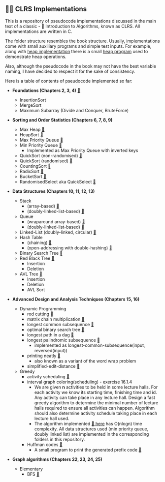## 👨‍💻 CLRS Implementations

This is a repository of pseudocode implementations discussed in the main text of a classic - 📖 Introduction to Algorithms, known as CLRS.
All implementations are written in C.

The folder structure resembles the book structure. Usually, implementations come with small auxiliary programs and simple test inputs.
For example, along with [heap implementation](https://github.com/gboduljak/clrs-implementations/blob/master/data-structures/heaps/max-heap.c) there is a small [heap program](https://github.com/gboduljak/clrs-implementations/blob/master/data-structures/heaps/max-heap-program.c) used to demonstrate heap operations.

Also, although the pseudocode in the book may not have the best variable naming, I have decided to respect it for the sake of consistency.

Here is a table of contents of pseudocode implemented so far:

- **Foundations (Chapters 2, 3, 4)** [🔗](https://github.com/gboduljak/clrs-implementations/tree/master/foundations)
  - InsertionSort
  - MergeSort
  - Maximum Subarray (Divide and Conquer, BruteForce)
- **Sorting and Order Statistics (Chapters 6, 7, 8, 9)**

  - Max Heap [🔗](https://github.com/gboduljak/clrs-implementations/blob/master/data-structures/heaps/max-heap.c)
  - HeapSort [🔗](https://github.com/gboduljak/clrs-implementations/blob/master/data-structures/heaps/max-heap.c)
  - Max Priority Queue [🔗](https://github.com/gboduljak/clrs-implementations/blob/master/data-structures/heaps/max-priority-queue.c)
  - Min Priority Queue [🔗](https://github.com/gboduljak/clrs-implementations/blob/master/data-structures/heaps/min-priority-queue.c)
    - Implemented as Max Priority Queue with inverted keys
  - QuickSort (non-randomised) [🔗](https://github.com/gboduljak/clrs-implementations/blob/master/sorting/quick-sort/quicksort.c)
  - QuickSort (randomised) [🔗](https://github.com/gboduljak/clrs-implementations/blob/master/sorting/quick-sort/randomised-quicksort.c)
  - CountingSort [🔗](https://github.com/gboduljak/clrs-implementations/blob/master/sorting/counting-sort/counting-sort.c)
  - RadixSort [🔗](https://github.com/gboduljak/clrs-implementations/blob/master/sorting/radix-sort/radix-sort.c)
  - BucketSort [🔗](https://github.com/gboduljak/clrs-implementations/blob/master/sorting/bucket-sort/bucket-sort.c)
  - RandomisedSelect aka QuickSelect [🔗](https://github.com/gboduljak/clrs-implementations/blob/master/sorting/quick-sort/randomised-select.c)

- **Data Structures (Chapters 10, 11, 12, 13)**

  - Stack
    - (array-based) [🔗](https://github.com/gboduljak/clrs-implementations/blob/master/data-structures/stack/stack.c)
    - (doubly-linked-list-based) [🔗](https://github.com/gboduljak/clrs-implementations/blob/master/data-structures/linked-list/stack.c)
  - Queue
    - (wraparound array-based) [🔗](https://github.com/gboduljak/clrs-implementations/blob/master/data-structures/queue/queue.c)
    - (doubly-linked-list-based) [🔗](https://github.com/gboduljak/clrs-implementations/blob/master/data-structures/linked-list/queue.c)
  - Linked-List (doubly-linked, circular) [🔗](https://github.com/gboduljak/clrs-implementations/blob/master/data-structures/linked-list/linked-list.c)
  - Hash Table
    - (chaining) [🔗](https://github.com/gboduljak/clrs-implementations/blob/master/data-structures/hash-tables/chaining/hash-table.c)
    - (open-addressing with double-hashing) [🔗](https://github.com/gboduljak/clrs-implementations/blob/master/data-structures/hash-tables/open-addressing/hash-table.c)
  - Binary Search Tree [🔗](https://github.com/gboduljak/clrs-implementations/blob/master/data-structures/binary-search-trees/binary-search-tree.c)
  - Red Black Tree [🔗](https://github.com/gboduljak/clrs-implementations/blob/master/data-structures/red-black-trees/red-black-tree.c)
    - Insertion
    - Deletion
  - AVL Tree [🔗](https://github.com/gboduljak/clrs-implementations/blob/master/data-structures/avl-trees/avl-tree.c)
    - Insertion
    - Deletion
    - AVL Sort

- **Advanced Design and Analysis Techniques (Chapters 15, 16)**
  - Dynamic Programming
    - rod cutting [🔗](https://github.com/gboduljak/clrs-implementations/blob/master/advanced-design-and-analysis-techniques/dynamic-programming/rod-cutting/rod-cutting.c)
    - matrix chain multiplication [🔗](https://github.com/gboduljak/clrs-implementations/blob/master/advanced-design-and-analysis-techniques/dynamic-programming/matrix-chain-multiplication/matrix-chain-multiply.c)
    - longest common subsequence [🔗](https://github.com/gboduljak/clrs-implementations/blob/master/advanced-design-and-analysis-techniques/dynamic-programming/longest-common-subsequence/longest-common-subsequence.c)
    - optimal binary search tree [🔗](https://github.com/gboduljak/clrs-implementations/blob/master/advanced-design-and-analysis-techniques/dynamic-programming/optimal-binary-search-tree/optimal-bst.c)
    - longest path in a dag [🔗](https://github.com/gboduljak/clrs-implementations/blob/master/advanced-design-and-analysis-techniques/dynamic-programming/longest-path-dag/longest-path.c)
    - longest palindromic subsequence [🔗](https://github.com/gboduljak/clrs-implementations/blob/master/advanced-design-and-analysis-techniques/dynamic-programming/longest-palindromic-subsequence/longest-palindromic-subsequence.c)
      - implemented as longest-common-subsequence(input, reversed(input)) 
    - printing neatly [🔗](https://github.com/gboduljak/clrs-implementations/blob/master/advanced-design-and-analysis-techniques/dynamic-programming/printing-neatly/printing-neatly.c)
      - also known as a variant of the word wrap problem
     - simplified-edit-distance [🔗](https://github.com/gboduljak/clrs-implementations/blob/master/advanced-design-and-analysis-techniques/dynamic-programming/simplified-edit-distance/simplified-edit-distance.c)
  - Greedy
    - activity scheduling [🔗](https://github.com/gboduljak/clrs-implementations/blob/master/advanced-design-and-analysis-techniques/greedy/activity-scheduling/activity-selector.c)
    - interval graph coloring(scheduling) - exercise 16.1.4 
      - We are given **n** activities to be held in some lecture halls. For each activity we know its starting time, finishing time and id. Any activity can take place in any lecture hall. Design a fast greedy algorithm to determine the minimal number of lecture halls required to ensure all activities can happen. Algorithm should also determine activity schedule taking place in each lecture hall used. 
      - The algorithm implemented [🔗 here](https://github.com/gboduljak/clrs-implementations/blob/master/advanced-design-and-analysis-techniques/greedy/interval-graph-coloring/interval-graph-scheduler.c) has O(nlogn) time complexity. All data structures used (min priority queue, doubly linked list) are implemented in the corresponding folders in this repository.
    - Huffman codes [🔗](https://github.com/gboduljak/clrs-implementations/blob/master/advanced-design-and-analysis-techniques/greedy/huffman-codes/huffman.c)
      - A small program to print the generated prefix code [🔗](https://github.com/gboduljak/clrs-implementations/blob/master/advanced-design-and-analysis-techniques/greedy/huffman-codes/huffman-program.c)
- **Graph algorithms (Chapters 22, 23, 24, 25)**
  - Elementary
      - BFS [🔗](https://github.com/gboduljak/clrs-implementations/blob/master/graph-algorithms/elementary/bfs/bfs.c)

